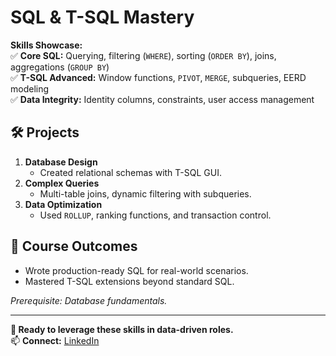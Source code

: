 # SQL & T-SQL Mastery  

**Skills Showcase:**  
✅ **Core SQL:** Querying, filtering (`WHERE`), sorting (`ORDER BY`), joins, aggregations (`GROUP BY`)  
✅ **T-SQL Advanced:** Window functions, `PIVOT`, `MERGE`, subqueries, EERD modeling  
✅ **Data Integrity:** Identity columns, constraints, user access management  

## 🛠️ Projects  
1. **Database Design**  
   - Created relational schemas with T-SQL GUI.  
2. **Complex Queries**  
   - Multi-table joins, dynamic filtering with subqueries.  
3. **Data Optimization**  
   - Used `ROLLUP`, ranking functions, and transaction control.  

## 🎯 Course Outcomes  
- Wrote production-ready SQL for real-world scenarios.  
- Mastered T-SQL extensions beyond standard SQL.  

*Prerequisite: Database fundamentals.*  

---

**💼 Ready to leverage these skills in data-driven roles.**  
📫 **Connect:** [LinkedIn](https://www.linkedin.com/in/mohamednasr24/)   
